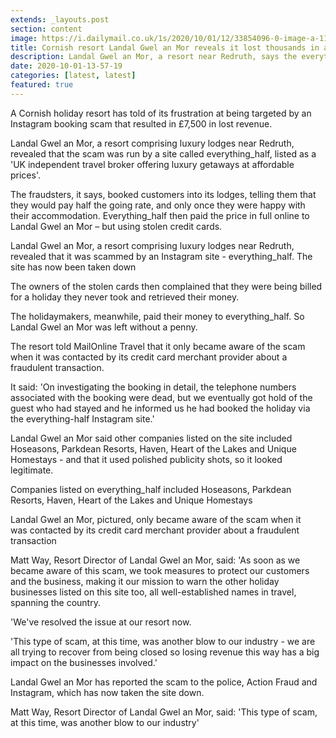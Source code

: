 ```yaml
---
extends: _layouts.post
section: content
image: https://i.dailymail.co.uk/1s/2020/10/01/12/33854096-0-image-a-11_1601550588193.jpg 
title: Cornish resort Landal Gwel an Mor reveals it lost thousands in an Instagram booking site scam 
description: Landal Gwel an Mor, a resort near Redruth, says the everything_half site booked customers into its lodges using stolen credit cards. And those customers then paid the fraudsters, not the resort. 
date: 2020-10-01-13-57-19 
categories: [latest, latest] 
featured: true 
--- 
```

A Cornish holiday resort has told of its frustration at being targeted by an Instagram booking scam that resulted in £7,500 in lost revenue.

Landal Gwel an Mor, a resort comprising luxury lodges near Redruth, revealed that the scam was run by a site called everything_half, listed as a 'UK independent travel broker offering luxury getaways at affordable prices'.

The fraudsters, it says, booked customers into its lodges, telling them that they would pay half the going rate, and only once they were happy with their accommodation. Everything_half then paid the price in full online to Landal Gwel an Mor – but using stolen credit cards.

Landal Gwel an Mor, a resort comprising luxury lodges near Redruth, revealed that it was scammed by an Instagram site - everything_half. The site has now been taken down

The owners of the stolen cards then complained that they were being billed for a holiday they never took and retrieved their money.

The holidaymakers, meanwhile, paid their money to everything_half. So Landal Gwel an Mor was left without a penny.

The resort told MailOnline Travel that it only became aware of the scam when it was contacted by its credit card merchant provider about a fraudulent transaction.

It said: 'On investigating the booking in detail, the telephone numbers associated with the booking were dead, but we eventually got hold of the guest who had stayed and he informed us he had booked the holiday via the everything-half Instagram site.'

Landal Gwel an Mor said other companies listed on the site included Hoseasons, Parkdean Resorts, Haven, Heart of the Lakes and Unique Homestays - and that it used polished publicity shots, so it looked legitimate.

Companies listed on everything_half included Hoseasons, Parkdean Resorts, Haven, Heart of the Lakes and Unique Homestays

Landal Gwel an Mor, pictured, only became aware of the scam when it was contacted by its credit card merchant provider about a fraudulent transaction

Matt Way, Resort Director of Landal Gwel an Mor, said: 'As soon as we became aware of this scam, we took measures to protect our customers and the business, making it our mission to warn the other holiday businesses listed on this site too, all well-established names in travel, spanning the country.

'We've resolved the issue at our resort now. 

'This type of scam, at this time, was another blow to our industry - we are all trying to recover from being closed so losing revenue this way has a big impact on the businesses involved.'

Landal Gwel an Mor has reported the scam to the police, Action Fraud and Instagram, which has now taken the site down.  

Matt Way, Resort Director of Landal Gwel an Mor, said: 'This type of scam, at this time, was another blow to our industry'

